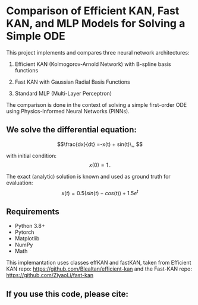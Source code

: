 # Comparison of Efficient KAN, Fast KAN, and MLP Models for Solving a Simple ODE

This project implements and compares three neural network architectures:

1. Efficient KAN (Kolmogorov-Arnold Network) with  B-spline basis functions

2. Fast KAN with Gaussian Radial Basis Functions

3. Standard MLP (Multi-Layer Perceptron)

The comparison is done in the context of solving a simple first-order ODE using Physics-Informed Neural Networks (PINNs).

## We solve the differential equation:

$$\frac{dx}{dt} =-x(t) + sin(t)\,, $$

with initial condition:
$$x(0)=1\,.$$

The exact (analytic) solution is known and used as ground truth for evaluation:
$$x(t)=0.5(sin⁡(t)−cos⁡(t))+1.5e^t$$


## Requirements
- Python 3.8+
- Pytorch
- Matplotlib
- NumPy
- Math

This implemantation uses classes effKAN and fastKAN, taken from Efficient KAN repo: https://github.com/Blealtan/efficient-kan and the Fast-KAN repo: https://github.com/ZiyaoLi/fast-kan

## If you use this code, please cite:

